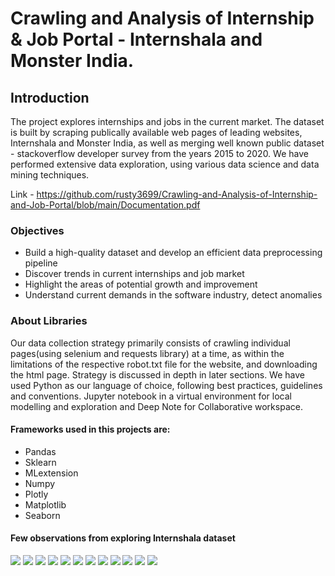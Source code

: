 # Crawling and Analysis of Internship & Job Portal - Internshala and Monster India.


## Introduction
The project explores internships and jobs in the current market. The dataset is built by scraping publically available web pages of leading websites, Internshala and Monster India, as well as merging well known public dataset - stackoverflow developer survey from the years 2015 to 2020. We have performed extensive data exploration, using various data science and data mining techniques. 

Link - https://github.com/rusty3699/Crawling-and-Analysis-of-Internship-and-Job-Portal/blob/main/Documentation.pdf

### Objectives
+ Build a high-quality dataset and develop an efficient data preprocessing pipeline 
+ Discover trends in current internships and job market 
+ Highlight the areas of potential growth and improvement 
+ Understand current demands in the software industry, detect anomalies

### About Libraries
Our data collection strategy primarily consists of crawling individual pages(using selenium and requests library) at a time, as within the limitations of the respective robot.txt file for the website, and downloading the html page. Strategy is discussed in depth in later sections.
We have used Python as our language of choice, following best practices, guidelines  and conventions. Jupyter notebook in a virtual environment for local modelling and exploration and Deep Note for Collaborative workspace.

#### Frameworks used in this projects are:
+ Pandas
+ Sklearn
+ MLextension
+ Numpy
+ Plotly
+ Matplotlib 
+ Seaborn


#### Few observations from exploring Internshala dataset
![](images/0.png)
![](images/1.png)
![](images/2.png)
![](images/3.png)
![](images/4.png)
![](images/5.png)
![](images/6.png)
![](images/7.png)
![](images/8.png)
![](images/9.png)
![](images/10.png)
![](images/11.png)


